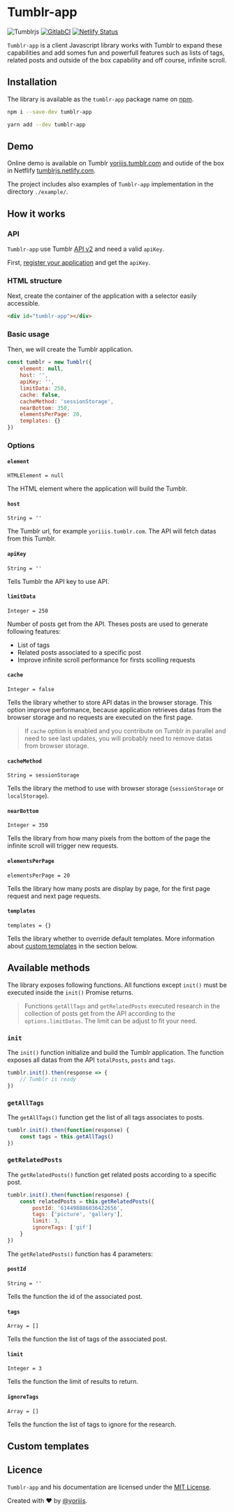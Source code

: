 # Tumblr-app

![Tumblrjs](https://img.shields.io/badge/tumblr-v2.0.0-546e7a.svg?style=for-the-badge) [![GitlabCI](https://img.shields.io/gitlab/pipeline/yoriiis/tumblr/develop?style=for-the-badge)](https://gitlab.com/yoriiis/tumblr/pipelines) [![Netlify Status](https://img.shields.io/netlify/cfe5ccb9-b063-4ca0-81d7-9492bfae8754?style=for-the-badge)](https://app.netlify.com/sites/tumblrjs/deploys)

`Tumblr-app` is a client Javascript library works with Tumblr to expand these capabilities and add somes fun and powerfull features such as lists of tags, related posts and outside of the box capability and off course, infinite scroll.

## Installation

The library is available as the `tumblr-app` package name on [npm](https://www.npmjs.com/package/tumblr-app).

```bash
npm i --save-dev tumblr-app
```

```bash
yarn add --dev tumblr-app
```

## Demo

Online demo is available on Tumblr [yoriiis.tumblr.com](https://yoriiis.tumblr.com) and outide of the box in Netflify [tumblrjs.netlify.com](https://tumblrjs.netlify.com).

The project includes also examples of `Tumblr-app` implementation in the directory `./example/`.

## How it works

### API

`Tumblr-app` use Tumblr [API v2](https://www.tumblr.com/docs/en/api/v2) and need a valid `apiKey`.

First, [register your application](https://www.tumblr.com/oauth/register) and get the `apiKey`.

### HTML structure

Next, create the container of the application with a selector easily accessible.

```html
<div id="tumblr-app"></div>
```

### Basic usage

Then, we will create the Tumblr application.

```javascript
const tumblr = new Tumblr({
    element: null,
    host: '',
    apiKey: '',
    limitData: 250,
    cache: false,
    cacheMethod: 'sessionStorage',
    nearBottom: 350,
    elementsPerPage: 20,
    templates: {}
})
```

### Options

#### `element`

`HTMLElement = null`

The HTML element where the application will build the Tumblr.

#### `host`

`String = ''`

The Tumblr url, for example `yoriiis.tumblr.com`. The API will fetch datas from this Tumblr.

#### `apiKey`

`String = ''`

Tells Tumblr the API key to use API.

#### `limitData`

`Integer = 250`

Number of posts get from the API. Theses posts are used to generate following features:

* List of tags
* Related posts associated to a specific post
* Improve infinite scroll performance for firsts scolling requests

#### `cache`

`Integer = false`

Tells the library whether to store API datas in the browser storage. This option improve performance, because application retrieves datas from the browser storage and no requests are executed on the first page.

> If `cache` option is enabled and you contribute on Tumblr in parallel and need to see last updates, you will probably need to remove datas from browser storage.

#### `cacheMethod`

`String = sessionStorage`

Tells the library the method to use with browser storage (`sessionStorage` or `localStorage`).

#### `nearBottom`

`Integer = 350`

Tells the library from how many pixels from the bottom of the page the infinite scroll will trigger new requests.

#### `elementsPerPage`

`elementsPerPage = 20`

Tells the library how many posts are display by page, for the first page request and next page requests.

#### `templates`

`templates = {}`

Tells the library whether to override default templates. More information about [custom templates](#custom-templates) in the section below.

## Available methods

The library exposes following functions. All functions except `init()` must be executed inside the `init()` Promise returns.

> Functions `getAllTags` and `getRelatedPosts` executed research in the collection of posts get from the API according to the `options.limitDatas`. The limit can be adjust to fit your need.

### `init`

The `init()` function initialize and build the Tumblr application. The function exposes all datas from the API `totalPosts`, `posts` and `tags`.

```javascript
tumblr.init().then(response => {
    // Tumblr is ready
})
```

### `getAllTags`

The `getAllTags()` function get the list of all tags associates to posts.

```javascript
tumblr.init().then(function(response) {
    const tags = this.getAllTags()
})
```

### `getRelatedPosts`

The `getRelatedPosts()` function get related posts according to a specific post.

```javascript
tumblr.init().then(function(response) {
    const relatedPosts = this.getRelatedPosts({
        postId: '614498886036422656',
        tags: ['picture', 'gallery'],
        limit: 3,
        ignoreTags: ['gif']
    }
})
```

The `getRelatedPosts()` function has 4 parameters:

#### `postId`

`String = ''`

Tells the function the id of the associated post.

#### `tags`

`Array = []`

Tells the function the list of tags of the associated post.

#### `limit`

`Integer = 3`

Tells the function the limit of results to return.

#### `ignoreTags`

`Array = []`

Tells the function the list of tags to ignore for the research.

## Custom templates

## Licence

`Tumblr-app` and his documentation are licensed under the [MIT License](http://opensource.org/licenses/MIT).

Created with ♥ by [@yoriiis](http://github.com/yoriiis).

